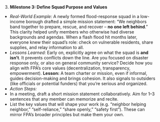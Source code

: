 3. **Milestone 3: Define Squad Purpose and Values**  
- _Real-World Example:_ A newly formed flood-response squad in a low-income borough drafted a simple mission statement: “We neighbors band together to prepare, rescue, and recover – **no one left behind**.” This clarity helped unify members who otherwise had diverse backgrounds and agendas. When a flash flood hit months later, everyone knew their squad’s role: check on vulnerable residents, share supplies, and relay information to all.  
- _Lessons Learned:_ Early on, explicitly agree on what the squad is **and isn’t**. It prevents conflicts down the line. Are you focused on disaster response only, or also on general community service? Decide how you align with FPA’s core values (decentralization, transparency, empowerment). **Lesson:** A team charter or mission, even if informal, guides decision-making and brings cohesion. It also signals to outsiders (like officials or potential funders) that you’re serious and organized.  
- _Action Steps:_  
- In a meeting, draft a short mission statement collaboratively. Aim for 1–3 sentences that any member can memorize and recite.  
- List the key values that will shape your work (e.g. “neighbor helping neighbor,” “self-reliance,” “share openly,” “safety first”). These can mirror FPA’s broader principles but make them your own.